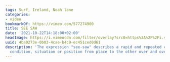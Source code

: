 ```yaml
---
tags: Surf, Ireland, Noah lane
categories:
- video
bookmarkOf: https://vimeo.com/577274900
title: SEE SAW
date: '2021-10-22T14:18:00+02:00'
headImage: https://i.vimeocdn.com/filter/overlay?src0=https%3A%2F%2Fi.vimeocdn.com%2Fvideo%2F1194628759-eef885c144bf3760cde35c38cc1c0eb6501528d8f0e7c45c268eb68cbe05e956-d_1280x720&src1=https%3A%2F%2Ff.vimeocdn.com%2Fimages_v6%2Fshare%2Fplay_icon_overlay.png
uuid: 4ba0273e-0b03-4cae-b4c9-ec451ced0d61
description: 'The expression "see-saw" describes a rapid and repeated change of a
  condition, situation or position from place to the other over and over again: looking…'
---
```


